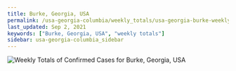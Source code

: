 ```yaml
---
title: Burke, Georgia, USA
permalink: /usa-georgia-columbia/weekly_totals/usa-georgia-burke-weekly_totals.html
last_updated: Sep 2, 2021
keywords: ["Burke, Georgia, USA", "weekly totals"]
sidebar: usa-georgia-columbia_sidebar
---
```


![Weekly Totals of Confirmed Cases for Burke, Georgia, USA](/covid_tracker/images/graphs/usa-georgia-burke-weekly_totals_graph.png)
